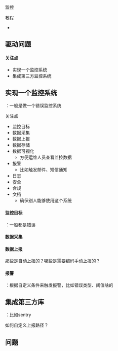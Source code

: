 监控

教程

- 



## 驱动问题

#### 关注点

- 实现一个监控系统
- 集成第三方监控系统



## 实现一个监控系统

：一般是做一个错误监控系统

关注点

- 监控目标
- 数据采集
- 数据上报
- 数据存储
- 数据可视化
  - 方便运维人员查看监控数据
- 报警
  - 比如触发邮件、短信通知
- 日志
- 安全
- 合规
- 文档
  - 确保别人能够使用这个系统



#### 监控目标

：一般都是错误



#### 数据采集



#### 数据上报

那些是自动上报的？哪些是需要编码手动上报的？



#### 报警

：根据自定义条件来触发报警，比如错误类型、阈值啥的



## 集成第三方库

：比如sentry

如何自定义上报路径？



## 问题